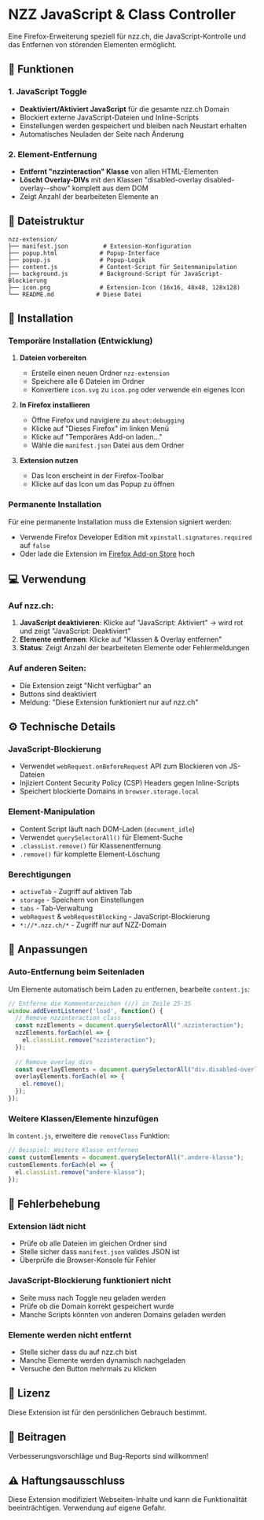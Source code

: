 # NZZ JavaScript & Class Controller

Eine Firefox-Erweiterung speziell für nzz.ch, die JavaScript-Kontrolle und das Entfernen von störenden Elementen ermöglicht.

## 🎯 Funktionen

### 1. JavaScript Toggle
- **Deaktiviert/Aktiviert JavaScript** für die gesamte nzz.ch Domain
- Blockiert externe JavaScript-Dateien und Inline-Scripts
- Einstellungen werden gespeichert und bleiben nach Neustart erhalten
- Automatisches Neuladen der Seite nach Änderung

### 2. Element-Entfernung
- **Entfernt "nzzinteraction" Klasse** von allen HTML-Elementen
- **Löscht Overlay-DIVs** mit den Klassen "disabled-overlay disabled-overlay--show" komplett aus dem DOM
- Zeigt Anzahl der bearbeiteten Elemente an

## 📁 Dateistruktur

```
nzz-extension/
├── manifest.json          # Extension-Konfiguration
├── popup.html            # Popup-Interface
├── popup.js              # Popup-Logik
├── content.js            # Content-Script für Seitenmanipulation
├── background.js         # Background-Script für JavaScript-Blockierung
├── icon.png              # Extension-Icon (16x16, 48x48, 128x128)
└── README.md            # Diese Datei
```

## 🚀 Installation

### Temporäre Installation (Entwicklung)

1. **Dateien vorbereiten**
   - Erstelle einen neuen Ordner `nzz-extension`
   - Speichere alle 6 Dateien im Ordner
   - Konvertiere `icon.svg` zu `icon.png` oder verwende ein eigenes Icon

2. **In Firefox installieren**
   - Öffne Firefox und navigiere zu `about:debugging`
   - Klicke auf "Dieses Firefox" im linken Menü
   - Klicke auf "Temporäres Add-on laden..."
   - Wähle die `manifest.json` Datei aus dem Ordner

3. **Extension nutzen**
   - Das Icon erscheint in der Firefox-Toolbar
   - Klicke auf das Icon um das Popup zu öffnen

### Permanente Installation

Für eine permanente Installation muss die Extension signiert werden:
- Verwende Firefox Developer Edition mit `xpinstall.signatures.required` auf `false`
- Oder lade die Extension im [Firefox Add-on Store](https://addons.mozilla.org/developers/) hoch

## 💻 Verwendung

### Auf nzz.ch:
1. **JavaScript deaktivieren**: Klicke auf "JavaScript: Aktiviert" → wird rot und zeigt "JavaScript: Deaktiviert"
2. **Elemente entfernen**: Klicke auf "Klassen & Overlay entfernen"
3. **Status**: Zeigt Anzahl der bearbeiteten Elemente oder Fehlermeldungen

### Auf anderen Seiten:
- Die Extension zeigt "Nicht verfügbar" an
- Buttons sind deaktiviert
- Meldung: "Diese Extension funktioniert nur auf nzz.ch"

## ⚙️ Technische Details

### JavaScript-Blockierung
- Verwendet `webRequest.onBeforeRequest` API zum Blockieren von JS-Dateien
- Injiziert Content Security Policy (CSP) Headers gegen Inline-Scripts
- Speichert blockierte Domains in `browser.storage.local`

### Element-Manipulation
- Content Script läuft nach DOM-Laden (`document_idle`)
- Verwendet `querySelectorAll()` für Element-Suche
- `.classList.remove()` für Klassenentfernung
- `.remove()` für komplette Element-Löschung

### Berechtigungen
- `activeTab` - Zugriff auf aktiven Tab
- `storage` - Speichern von Einstellungen
- `tabs` - Tab-Verwaltung
- `webRequest` & `webRequestBlocking` - JavaScript-Blockierung
- `*://*.nzz.ch/*` - Zugriff nur auf NZZ-Domain

## 🔧 Anpassungen

### Auto-Entfernung beim Seitenladen

Um Elemente automatisch beim Laden zu entfernen, bearbeite `content.js`:

```javascript
// Entferne die Kommentarzeichen (//) in Zeile 25-35
window.addEventListener('load', function() {
  // Remove nzzinteraction class
  const nzzElements = document.querySelectorAll(".nzzinteraction");
  nzzElements.forEach(el => {
    el.classList.remove("nzzinteraction");
  });
  
  // Remove overlay divs
  const overlayElements = document.querySelectorAll("div.disabled-overlay.disabled-overlay--show");
  overlayElements.forEach(el => {
    el.remove();
  });
});
```

### Weitere Klassen/Elemente hinzufügen

In `content.js`, erweitere die `removeClass` Funktion:

```javascript
// Beispiel: Weitere Klasse entfernen
const customElements = document.querySelectorAll(".andere-klasse");
customElements.forEach(el => {
  el.classList.remove("andere-klasse");
});
```

## 🐛 Fehlerbehebung

### Extension lädt nicht
- Prüfe ob alle Dateien im gleichen Ordner sind
- Stelle sicher dass `manifest.json` valides JSON ist
- Überprüfe die Browser-Konsole für Fehler

### JavaScript-Blockierung funktioniert nicht
- Seite muss nach Toggle neu geladen werden
- Prüfe ob die Domain korrekt gespeichert wurde
- Manche Scripts könnten von anderen Domains geladen werden

### Elemente werden nicht entfernt
- Stelle sicher dass du auf nzz.ch bist
- Manche Elemente werden dynamisch nachgeladen
- Versuche den Button mehrmals zu klicken

## 📄 Lizenz

Diese Extension ist für den persönlichen Gebrauch bestimmt.

## 🤝 Beitragen

Verbesserungsvorschläge und Bug-Reports sind willkommen!

## ⚠️ Haftungsausschluss

Diese Extension modifiziert Webseiten-Inhalte und kann die Funktionalität beeinträchtigen. Verwendung auf eigene Gefahr.